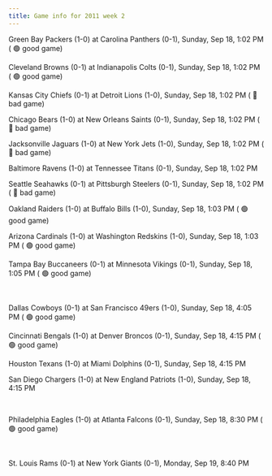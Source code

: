 ```yaml
---
title: Game info for 2011 week 2
---
```

Green Bay Packers (1-0) at Carolina Panthers (0-1), Sunday, Sep 18, 1:02 PM (	:green_circle: good game)

Cleveland Browns (0-1) at Indianapolis Colts (0-1), Sunday, Sep 18, 1:02 PM (	:green_circle: good game)

Kansas City Chiefs (0-1) at Detroit Lions (1-0), Sunday, Sep 18, 1:02 PM (	:red_circle: bad game)

Chicago Bears (1-0) at New Orleans Saints (0-1), Sunday, Sep 18, 1:02 PM (	:red_circle: bad game)

Jacksonville Jaguars (1-0) at New York Jets (1-0), Sunday, Sep 18, 1:02 PM (	:red_circle: bad game)

Baltimore Ravens (1-0) at Tennessee Titans (0-1), Sunday, Sep 18, 1:02 PM

Seattle Seahawks (0-1) at Pittsburgh Steelers (0-1), Sunday, Sep 18, 1:02 PM (	:red_circle: bad game)

Oakland Raiders (1-0) at Buffalo Bills (1-0), Sunday, Sep 18, 1:03 PM (	:green_circle: good game)

Arizona Cardinals (1-0) at Washington Redskins (1-0), Sunday, Sep 18, 1:03 PM (	:green_circle: good game)

Tampa Bay Buccaneers (0-1) at Minnesota Vikings (0-1), Sunday, Sep 18, 1:05 PM (	:green_circle: good game)


<br/>

Dallas Cowboys (0-1) at San Francisco 49ers (1-0), Sunday, Sep 18, 4:05 PM (	:green_circle: good game)

Cincinnati Bengals (1-0) at Denver Broncos (0-1), Sunday, Sep 18, 4:15 PM (	:green_circle: good game)

Houston Texans (1-0) at Miami Dolphins (0-1), Sunday, Sep 18, 4:15 PM

San Diego Chargers (1-0) at New England Patriots (1-0), Sunday, Sep 18, 4:15 PM


<br/>

Philadelphia Eagles (1-0) at Atlanta Falcons (0-1), Sunday, Sep 18, 8:30 PM (	:green_circle: good game)


<br/>

St. Louis Rams (0-1) at New York Giants (0-1), Monday, Sep 19, 8:40 PM

